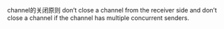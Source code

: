 channel的关闭原则
don’t close a channel from the receiver side and 
don’t close a channel if the channel has multiple concurrent senders.